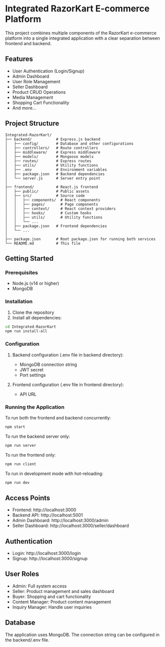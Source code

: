 # Integrated RazorKart E-commerce Platform

This project combines multiple components of the RazorKart e-commerce platform into a single integrated application with a clear separation between frontend and backend.

## Features

- User Authentication (Login/Signup)
- Admin Dashboard
- User Role Management
- Seller Dashboard
- Product CRUD Operations
- Media Management
- Shopping Cart Functionality
- And more...

## Project Structure

```
Integrated-RazorKart/
├── backend/           # Express.js backend
│   ├── config/        # Database and other configurations
│   ├── controllers/   # Route controllers
│   ├── middleware/    # Express middleware
│   ├── models/        # Mongoose models
│   ├── routes/        # Express routes
│   ├── utils/         # Utility functions
│   ├── .env           # Environment variables
│   ├── package.json   # Backend dependencies
│   └── server.js      # Server entry point
│
├── frontend/          # React.js frontend
│   ├── public/        # Public assets
│   ├── src/           # Source code
│   │   ├── components/  # React components
│   │   ├── pages/       # Page components
│   │   ├── context/     # React context providers
│   │   ├── hooks/       # Custom hooks
│   │   ├── utils/       # Utility functions
│   │   └── ...
│   ├── package.json   # Frontend dependencies
│   └── ...
│
├── package.json       # Root package.json for running both services
└── README.md          # This file
```

## Getting Started

### Prerequisites

- Node.js (v14 or higher)
- MongoDB

### Installation

1. Clone the repository
2. Install all dependencies:

```bash
cd Integrated-RazorKart
npm run install-all
```

### Configuration

1. Backend configuration (.env file in backend directory):
   - MongoDB connection string
   - JWT secret
   - Port settings

2. Frontend configuration (.env file in frontend directory):
   - API URL

### Running the Application

To run both the frontend and backend concurrently:

```bash
npm start
```

To run the backend server only:

```bash
npm run server
```

To run the frontend only:

```bash
npm run client
```

To run in development mode with hot-reloading:

```bash
npm run dev
```

## Access Points

- Frontend: http://localhost:3000
- Backend API: http://localhost:5001
- Admin Dashboard: http://localhost:3000/admin
- Seller Dashboard: http://localhost:3000/seller/dashboard

## Authentication

- Login: http://localhost:3000/login
- Signup: http://localhost:3000/signup

## User Roles

- Admin: Full system access
- Seller: Product management and sales dashboard
- Buyer: Shopping and cart functionality
- Content Manager: Product content management
- Inquiry Manager: Handle user inquiries

## Database

The application uses MongoDB. The connection string can be configured in the backend/.env file.
